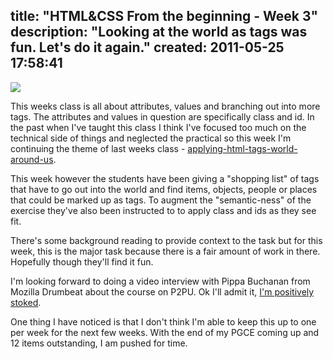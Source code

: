 title: "HTML&CSS From the beginning - Week 3"
description: "Looking at the world as tags was fun. Let's do it again."
created: 2011-05-25 17:58:41
---

![](/media/2011/05/25/blogimage/logo.850x600.png)

This weeks class is all about attributes, values and branching out into more tags.  The attributes and values in question are specifically class and id.  In the past when I've taught this class I think I've focused too much on the technical side of things and neglected the practical so this week I'm continuing the theme of last weeks class - [applying-html-tags-world-around-us][1].

This week however the students have been giving a "shopping list" of tags that have to go out into the world  and find items, objects, people or places that could be marked up as tags. To augment the "semantic-ness" of the exercise they've also been instructed to to apply class and ids as they see fit.

There's some background reading to provide context to the task but for this week, this is the major task because there is a fair amount of work in there. Hopefully though they'll find it fun.

I'm looking forward to doing a video interview with Pippa Buchanan from Mozilla Drumbeat about the course on P2PU. Ok I'll admit it, [I'm positively stoked][3].

One thing I have noticed is that I don't think I'm able to keep this up to one per week for the next few weeks. With the end of my PGCE coming up and 12 items outstanding, I am pushed for time.



[1]: http://jamiecurle.com/blog/applying-html-tags-world-around-us/
[2]: https://twitter.com/#!/pipstar
[3]: http://emotion.jamiecurle.com/happy.html
